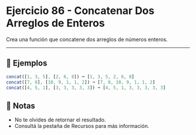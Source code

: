 # Ejercicio 86 - Concatenar Dos Arreglos de Enteros

Crea una función que concatene dos arreglos de números enteros.

---

## 🧪 Ejemplos

```javascript
concat([1, 3, 5], [2, 6, 8]) ➞ [1, 3, 5, 2, 6, 8]
concat([7, 8], [10, 9, 1, 1, 2]) ➞ [7, 8, 10, 9, 1, 1, 2]
concat([4, 5, 1], [3, 3, 3, 3, 3]) ➞ [4, 5, 1, 3, 3, 3, 3, 3]
```

## 📝 Notas

- No te olvides de retornar el resultado.
- Consultá la pestaña de Recursos para más información.
